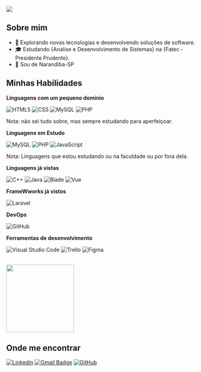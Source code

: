 ![](https://komarev.com/ghpvc/?username=GuGuzin&color=006bed)

## Sobre mim

- 🤔 Explorando novas tecnologias e desenvolvendo soluções de software.
- 🎓 Estudando {Analise e Desenvolvimento de Sistemas} na {Fatec - Presidente Prudente}.
- 🌆 Sou de Narandiba-SP

## Minhas Habilidades

**Linguagens com um pequeno dominio**

![HTML5](https://img.shields.io/badge/-HTML5-333333?style=flat&logo=HTML5)
![CSS](https://img.shields.io/badge/-CSS-333333?style=flat&logo=CSS3&logoColor=1572B6)
![MySQL](https://img.shields.io/badge/-MySQL-333333?style=flat&logo=mysql)
![PHP](https://img.shields.io/badge/-PHP-333333?style=flat&logo=php)

Nota: não sei tudo sobre, mas sempre estudando para aperfeiçoar.

**Linguagens em Estudo**

![MySQL](https://img.shields.io/badge/-MySQL-333333?style=flat&logo=mysql)
![PHP](https://img.shields.io/badge/-PHP-333333?style=flat&logo=php)
![JavaScript](https://img.shields.io/badge/-JavaScript-333333?style=flat&logo=javascript)

Nota: Linguagens que estou estudando ou na faculdade ou por fora dela. 



**Linguagens já vistas**

![C++](https://img.shields.io/badge/-C++-333333?style=flat&logo=C%2B%2B&logoColor=00599C)
![Java](https://img.shields.io/badge/Java-333333?style=flat&logo=openjdk&logoColor=007396)
![Blade](https://img.shields.io/badge/-Blade-333333?style=flat&logo=Blade&logoColor=007396)
![Vue](https://img.shields.io/badge/Vue-333333?style=flat&logo=vuedotjs&logoColor=007396)

**FrameWworks já vistos**

![Laravel](https://img.shields.io/badge/-Laravel-333333?style=flat&logo=Laravel&logoColor=007396)

**DevOps**

![GitHub](https://img.shields.io/badge/-GitHub-333333?style=flat&logo=github)


**Ferramentas de desenvolvimento**

![Visual Studio Code](https://img.shields.io/badge/-Visual%20Studio%20Code-333333?style=flat&logo=visual-studio-code&logoColor=007ACC)
![Trello](https://img.shields.io/badge/-Trello-333333?style=flat&logo=trello&logoColor=007ACC)
![Figma](https://img.shields.io/badge/-Figma-333333?style=flat&logo=figma&logoColor=007ACC)


<br/>

<a href="https://github.com/iuricode" title="Perfil do Gustavo">
  <img height="180em" src="https://github-readme-stats.vercel.app/api?username=GuGuzin14&theme=dracula&show_icons=true" />
</a>

## Onde me encontrar

[![Linkedin](https://img.shields.io/badge/-Gustavo-blue?style=flat-square&logo=Linkedin&logoColor=white&link=https://www.linkedin.com/in/gustavo-henrique-7684661a5/)]([(https://www.linkedin.com/in/gustavo-henrique-7684661a5/)])
[![Gmail Badge](https://img.shields.io/badge/-gustavobispocosta5521@gmail.com-006bed?style=flat-square&logo=Gmail&logoColor=white&link=mailto:gustavobispocosta5521@gmail.com)](mailto:gustavobispocosta5521@gmail.com)
[![GitHub](https://img.shields.io/github/followers/iuricode?label=GuGuzin14&style=social)](https://github.com/GuGuzin14)
